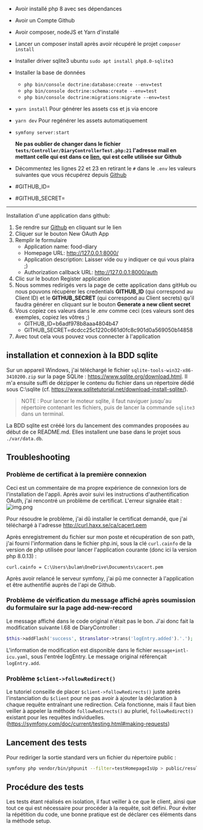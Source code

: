 - Avoir installé php 8 avec ses dépendances
- Avoir un Compte Github
- Avoir composer, nodeJS et Yarn d'installé
- Lancer un composer install après avoir récupéré le projet ```composer install```
- Installer driver sqlite3 ubuntu ```sudo apt install php8.0-sqlite3 ```
- Installer la base de données 
  - ```php bin/console doctrine:database:create --env=test```
  - ```php bin/console doctrine:schema:create --env=test```
  - ```php bin/console doctrine:migrations:migrate --env=test```
- ```yarn install``` Pour générer les assets css et js via encore
- ```yarn dev``` Pour regénérer les assets automatiquement
- ```symfony server:start```

  __Ne pas oublier de changer dans le fichier ```tests/Controller/DiaryControllerTest.php:21``` l'adresse mail en mettant celle qui est dans ce [lien](https://github.com/settings/emails),
  qui est celle utilisée sur Github__

- Décommentez les lignes 22 et 23 en retirant le `#` dans le ```.env``` les valeurs suivantes que vous récupérez depuis [Github](https://github.com/settings/developers)
- #GITHUB_ID=
- #GITHUB_SECRET=

---
Installation d'une application dans github:
1. Se rendre sur [Github](https://github.com/settings/developers) en cliquant sur le lien
2. Cliquer sur le bouton New OAuth App
3. Remplir le formulaire
   - Application name: food-diary
   - Homepage URL: http://127.0.0.1:8000/
   - Application description: Laisser vide ou y indiquer ce qui vous plaira ;)
   - Authorization callback URL: http://127.0.0.1:8000/auth
4. Clic sur le bouton Register application
5. Nous sommes redirigés vers la page de cette application dans gitHub ou nous pouvons récupérer
les credentials **GITHUB_ID** (qui correspond au Client ID) et le **GITHUB_SECRET** (qui correspond au Client secrets)
qu'il faudra générer en cliquant sur le bouton **Generate a new client secret**
6. Vous copiez ces valeurs dans le .env comme ceci (ces valeurs sont des exemples, copiez les vôtres ;)
   - GITHUB_ID=b6adf978b8aaa4804b47
   - GITHUB_SECRET=dcdcc25c1220c661d0fc8c901d0a569050b14858
7. Avec tout cela vous pouvez vous connecter à l'application

## installation et connexion à la BDD sqlite

Sur un appareil Windows, j'ai téléchargé le fichier `sqlite-tools-win32-x86-3410200.zip` sur la page SQLite : https://www.sqlite.org/download.html.
Il m'a ensuite suffi de dézipper le contenu du fichier dans un répertoire dédié sous C:\sqlite (cf. https://www.sqlitetutorial.net/download-install-sqlite/).

>NOTE : Pour lancer le moteur sqlite, il faut naviguer jusqu'au répertoire contenant les fichiers, puis de lancer la commande `sqlite3` dans un terminal.

La BDD sqlite est crééé lors du lancement des commandes proposées au début de ce README.md. Elles installent une base dans le projet sous `./var/data.db`.

## Troubleshooting

### Problème de certificat à la première connexion
Ceci est un commentaire de ma propre expérience de connexion lors de l'installation de l'appli.
Après avoir suivi les instructions d'authentification OAuth, j'ai rencontré un problème de certificat.
L'erreur signalée était : ![img.png](img.png)

Pour résoudre le problème, j'ai dû installer le certificat demandé, que j'ai téléchargé à l'adresse http://curl.haxx.se/ca/cacert.pem

Après enregistrement du fichier sur mon poste et récupération de son path, j'ai fourni l'information dans le fichier php.ini, sous la clé `curl.cainfo` de la version de php utilisée pour lancer l'application courante (donc ici la version php 8.0.13) :

```ìni
curl.cainfo = C:\Users\bulam\OneDrive\Documents\cacert.pem
```

Après avoir relancé le serveur symfony, j'ai pû me connecter à l'application et être authentifié auprès de l'api de Github.

### Problème de vérification du message affiché après soumission du formulaire sur la page add-new-record

Le message affiché dans le code original n'était pas le bon. J'ai donc fait la modification suivante l.68 de DiaryController :

```php
$this->addFlash('success', $translator->trans('logEntry.added').'.');
```

L'information de modification est disponible dans le fichier `message+intl-icu.yaml`, sous l'entrée logEntry.
Le message original référençait `logEntry.add`.

### Problème `$client->followRedirect()`

Le tutoriel conseille de placer `$client->followRedirects()` juste après l'instanciation du `$client` pour ne pas avoir à ajouter la déclaration à chaque requête entraînant une redirection.
Cela fonctionne, mais il faut bien veiller à appeler la méthode `followRedirects()` au pluriel, `followRedirect()` existant pour les requêtes individuelles.
(https://symfony.com/doc/current/testing.html#making-requests)

## Lancement des tests

Pour rediriger la sortie standard vers un fichier du répertoire public :

```bash
symfony php vendor/bin/phpunit --filter=testHomepageIsUp > public/resultTest.html
```

## Procédure des tests

Les tests étant réalisés en isolation, il faut veiller à ce que le client, ainsi que tout ce qui est nécessaire pour procéder à la requête, soit défini.
Pour éviter la répétition du code, une bonne pratique est de déclarer ces éléments dans la méthode setup.

